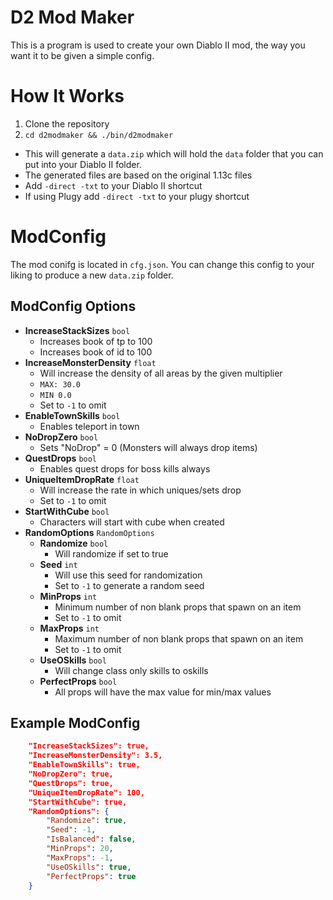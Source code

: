 # D2 Mod Maker

This is a program is used to create your own Diablo II mod, the way you want it to be given a simple config.

# How It Works
1. Clone the repository
2. `cd d2modmaker && ./bin/d2modmaker`

* This will generate a `data.zip` which will hold the `data` folder that you can put into your Diablo II folder.
* The generated files are based on the original 1.13c files
* Add `-direct -txt` to your Diablo II shortcut
* If using Plugy add `-direct -txt` to your plugy shortcut

# ModConfig

The mod conifg is located in `cfg.json`.  You can change this config to your liking to produce a new `data.zip` folder.


## ModConfig Options
* **IncreaseStackSizes** `bool`
    * Increases book of tp to 100
    * Increases book of id to 100
* **IncreaseMonsterDensity** `float`
    * Will increase the density of all areas by the given multiplier
    * `MAX: 30.0`
    * `MIN 0.0`
    * Set to `-1` to omit
* **EnableTownSkills** `bool`
    * Enables teleport in town
* **NoDropZero** `bool`
    * Sets "NoDrop" = 0 (Monsters will always drop items)
* **QuestDrops** `bool`
    * Enables quest drops for boss kills always
* **UniqueItemDropRate** `float`
    * Will increase the rate in which uniques/sets drop
    * Set to `-1` to omit
* **StartWithCube** `bool`
    * Characters will start with cube when created
* **RandomOptions** `RandomOptions`
    * **Randomize** `bool`
        * Will randomize if set to true
    * **Seed** `int`
        * Will use this seed for randomization
        * Set to `-1` to generate a random seed
    * **MinProps** `int`
        * Minimum number of non blank props that spawn on an item
        * Set to `-1` to omit
    * **MaxProps** `int`
        * Maximum number of non blank props that spawn on an item
        * Set to `-1` to omit
    * **UseOSkills** `bool`
        * Will change class only skills to oskills
    * **PerfectProps** `bool`
        * All props will have the max value for min/max values

## Example ModConfig
```json
    "IncreaseStackSizes": true,
    "IncreaseMonsterDensity": 3.5,
    "EnableTownSkills": true,
    "NoDropZero": true,
    "QuestDrops": true,
    "UniqueItemDropRate": 100,
    "StartWithCube": true,
    "RandomOptions": {
        "Randomize": true,
        "Seed": -1,
        "IsBalanced": false,
        "MinProps": 20,
        "MaxProps": -1,
        "UseOSkills": true,
        "PerfectProps": true
    }
```